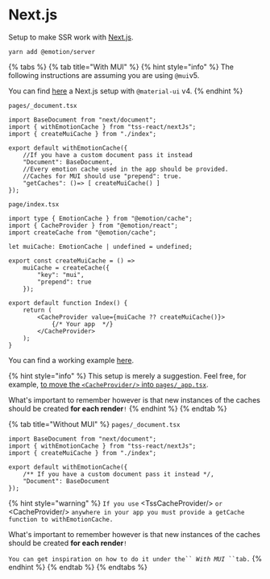 # Next.js

Setup to make SSR work with [Next.js](https://nextjs.org).

```
yarn add @emotion/server
```

{% tabs %}
{% tab title="With MUI" %}
{% hint style="info" %}
The following instructions are assuming you are using `@mui`v5.

&#x20;You can find [here](https://github.com/garronej/tss-react/tree/main/src/test/apps/muiV4ssr) a Next.js setup with `@material-ui` v4.
{% endhint %}

`pages/_document.tsx`

```tsx
import BaseDocument from "next/document";
import { withEmotionCache } from "tss-react/nextJs";
import { createMuiCache } from "./index";

export default withEmotionCache({
    //If you have a custom document pass it instead
    "Document": BaseDocument,
    //Every emotion cache used in the app should be provided.
    //Caches for MUI should use "prepend": true.
    "getCaches": ()=> [ createMuiCache() ]
});
```

`page/index.tsx`

```tsx
import type { EmotionCache } from "@emotion/cache";
import { CacheProvider } from "@emotion/react";
import createCache from "@emotion/cache";

let muiCache: EmotionCache | undefined = undefined;

export const createMuiCache = () =>
    muiCache = createCache({
        "key": "mui",
        "prepend": true
    });

export default function Index() {
    return (
        <CacheProvider value={muiCache ?? createMuiCache()}>
            {/* Your app  */}
        </CacheProvider>
    );
}
```

You can find a working example [here](https://github.com/garronej/tss-react/tree/main/src/test/apps/ssr).

{% hint style="info" %}
This setup is merely a suggestion. Feel free, for example, [to move the `<CacheProvider/>` into `pages/_app.tsx`](https://github.com/garronej/tss-react/blob/main/src/test/apps/ssr/pages/\_app.tsx).&#x20;

What's important to remember however is that new instances of the caches should be created **for each render**`!`
{% endhint %}
{% endtab %}

{% tab title="Without MUI" %}
`pages/_document.tsx`

```tsx
import BaseDocument from "next/document";
import { withEmotionCache } from "tss-react/nextJs";
import { createMuiCache } from "./index";

export default withEmotionCache({
    /** If you have a custom document pass it instead */,
    "Document": BaseDocument
});
```

{% hint style="warning" %}
`If you use` \<TssCacheProvider/> `or` \<CacheProvider/> `anywhere in your app you must provide a getCache function to withEmotionCache.` &#x20;

What's important to remember however is that new instances of the caches should be created **for each render**`!`

`You can get inspiration on how to do it under the`` `_`With MUI`_` ``tab.`
{% endhint %}
{% endtab %}
{% endtabs %}



